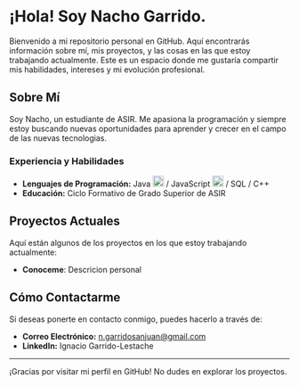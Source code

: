 # ¡Hola! Soy Nacho Garrido.

Bienvenido a mi repositorio personal en GitHub. Aquí encontrarás información sobre mí, mis proyectos, y las cosas en las que estoy trabajando actualmente. Este es un espacio donde me gustaría compartir mis habilidades, intereses y mi evolución profesional.

## Sobre Mí

Soy Nacho, un estudiante de ASIR. Me apasiona la programación y siempre estoy buscando nuevas oportunidades para aprender y crecer en el campo de las nuevas tecnologias.

### Experiencia y Habilidades

- **Lenguajes de Programación:** Java  <img src="https://imgs.search.brave.com/7fWL_xYWat7R6dmjIixtrFGpMcUQPMQtQG87EMy-m1Q/rs:fit:860:0:0:0/g:ce/aHR0cHM6Ly9jZG40/Lmljb25maW5kZXIu/Y29tL2RhdGEvaWNv/bnMvbG9nb3MtYW5k/LWJyYW5kcy81MTIv/MTgxX0phdmFfbG9n/b19sb2dvcy01MTIu/cG5n" alt="Java" width="20"/> / JavaScript <img src="https://upload.wikimedia.org/wikipedia/commons/6/6a/JavaScript-logo.png" alt="JavaScript" width="20"/> / SQL / C++
- **Educación:** Ciclo Formativo de Grado Superior de ASIR

## Proyectos Actuales

Aquí están algunos de los proyectos en los que estoy trabajando actualmente:

- **Conoceme**: Descricion personal

## Cómo Contactarme

Si deseas ponerte en contacto conmigo, puedes hacerlo a través de:

- **Correo Electrónico:** n.garridosanjuan@gmail.com  
- **LinkedIn:** Ignacio Garrido-Lestache

---

¡Gracias por visitar mi perfil en GitHub! No dudes en explorar los proyectos.

<!--
**ngarridosanjuan/ngarridosanjuan** is a ✨ _special_ ✨ repository because its `README.md` (this file) appears on your GitHub profile.

Here are some ideas to get you started:

- 🔭 I’m currently working on ...
- 🌱 I’m currently learning ...
- 👯 I’m looking to collaborate on ...
- 🤔 I’m looking for help with ...
- 💬 Ask me about ...
- 📫 How to reach me: ...
- 😄 Pronouns: ...
- ⚡ Fun fact: ...
-->
